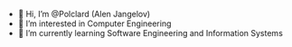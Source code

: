 - 👋 Hi, I’m @Polclard (Alen Jangelov)
- 👀 I’m interested in Computer Engineering
- 🌱 I’m currently learning Software Engineering and Information Systems

<!---
Polclard/Polclard is a ✨ special ✨ repository because its `README.md` (this file) appears on your GitHub profile.
You can click the Preview link to take a look at your changes.
--->
